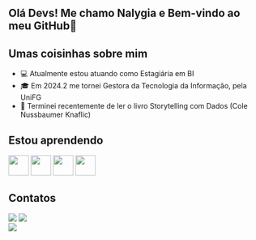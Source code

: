 ## Olá Devs! Me chamo Nalygia e Bem-vindo ao meu GitHub👋

## Umas coisinhas sobre mim

- :computer: Atualmente estou atuando como Estagiária em BI
- :mortar_board: Em 2024.2 me tornei Gestora da Tecnologia da Informação, pela UniFG
- :bookmark: Terminei recentemente de ler o livro Storytelling com Dados (Cole Nussbaumer Knaflic)

## Estou aprendendo

<img src="https://logohistory.net/wp-content/uploads/2023/05/Power-BI-Symbol.png" width="40" height="40"/> <img src="https://cdn.jsdelivr.net/gh/devicons/devicon@latest/icons/postgresql/postgresql-original.svg" width="40" height="40"/> <img src="https://cdn.jsdelivr.net/gh/devicons/devicon@latest/icons/visualstudio/visualstudio-original.svg" width="40" height="40"/> <img src="https://icones.pro/wp-content/uploads/2021/06/icone-github-rose.png" width="40" height="40"/> 

## Contatos

<div>
<a href="mailto:contato@nalygiabarros"><img loading="lazy" src="https://img.shields.io/badge/Gmail-D14836?style=for-the-badge&logo=gmail&logoColor=white" target="_blank"></a>
<a href="https://www.linkedin.com/in/nalygia-barros" target="_blank"><img loading="lazy" src="https://img.shields.io/badge/-LinkedIn-%230077B5?style=for-the-badge&logo=linkedin&logoColor=white" target="_blank"></a>   
</div>

<div>
  <img src="https://github-readme-stats.vercel.app/api/top-langs/?nalygiabarros=voyager19878"/>
</div>
